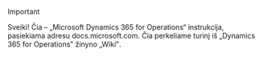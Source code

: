 > [!IMPORTANT]
> Sveiki! Čia – „Microsoft Dynamics 365 for Operations“ instrukcija, pasiekiama adresu docs.microsoft.com. Čia perkeliame turinį iš „Dynamics 365 for Operations‟ žinyno „Wiki‟. 


